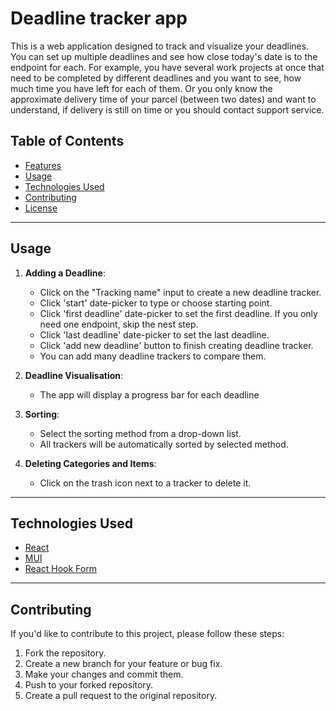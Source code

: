 # Deadline tracker app

This is a web application designed to track and visualize your deadlines. You can set up multiple deadlines and see how close today's date is to the endpoint for each.
For example, you have several work projects at once that need to be completed by different deadlines and you want to see, how much time you have left for each of them.
Or you only know the approximate delivery time of your parcel (between two dates) and want to understand, if delivery is still on time or you should contact support service.


## Table of Contents

- [Features](#features)
- [Usage](#usage)
- [Technologies Used](#technologies-used)
- [Contributing](#contributing)
- [License](#license)

---

## Usage

1. **Adding a Deadline**:
    - Click on the "Tracking name" input to create a new deadline tracker.
    - Click 'start' date-picker to type or choose starting point.
    - Click 'first deadline' date-picker to set the first deadline. If you only need one endpoint, skip the nest step.
    - Click 'last deadline' date-picker to set the last deadline.
    - Click 'add new deadline' button to finish creating deadline tracker.
    - You can add many deadline trackers to compare them.

2. **Deadline Visualisation**:
    - The app will display a progress bar for each deadline

3. **Sorting**:
    - Select the sorting method from a drop-down list.
    - All trackers will be automatically sorted by selected method.
    
4. **Deleting Categories and Items**:
    - Click on the trash icon next to a tracker to delete it.

---

## Technologies Used

- [React](https://reactjs.org/)
- [MUI](https://mui.com/)
- [React Hook Form](https://react-hook-form.com/)

---

## Contributing

If you'd like to contribute to this project, please follow these steps:

1. Fork the repository.
2. Create a new branch for your feature or bug fix.
3. Make your changes and commit them.
4. Push to your forked repository.
5. Create a pull request to the original repository.
